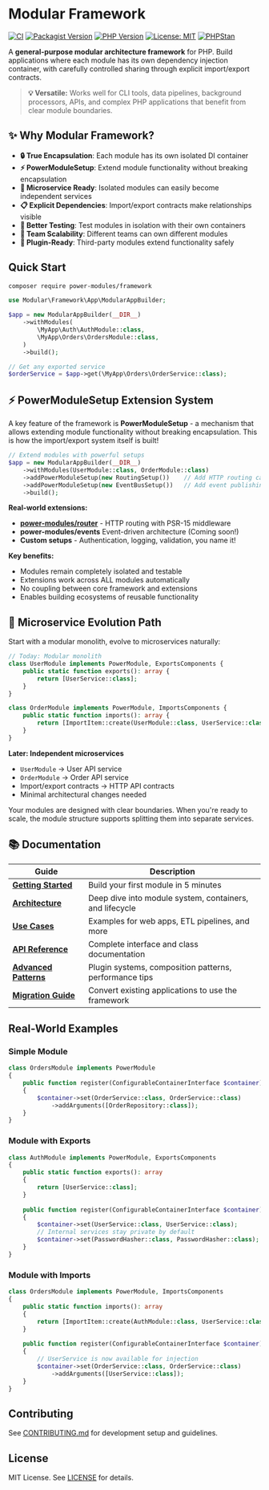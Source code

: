 # Modular Framework

[![CI](https://github.com/power-modules/framework/actions/workflows/php.yml/badge.svg)](https://github.com/power-modules/framework/actions/workflows/php.yml)
[![Packagist Version](https://img.shields.io/packagist/v/power-modules/framework)](https://packagist.org/packages/power-modules/framework)
[![PHP Version](https://img.shields.io/packagist/php-v/power-modules/framework)](https://packagist.org/packages/power-modules/framework)
[![License: MIT](https://img.shields.io/badge/License-MIT-yellow.svg)](LICENSE)
[![PHPStan](https://img.shields.io/badge/PHPStan-level%208-blue)](#)

A **general-purpose modular architecture framework** for PHP. Build applications where each module has its own dependency injection container, with carefully controlled sharing through explicit import/export contracts.

> **💡 Versatile:** Works well for CLI tools, data pipelines, background processors, APIs, and complex PHP applications that benefit from clear module boundaries.

## ✨ Why Modular Framework?

- **🔒 True Encapsulation**: Each module has its own isolated DI container
- **⚡ PowerModuleSetup**: Extend module functionality without breaking encapsulation
- **🚀 Microservice Ready**: Isolated modules can easily become independent services
- **📋 Explicit Dependencies**: Import/export contracts make relationships visible  
- **🧪 Better Testing**: Test modules in isolation with their own containers
- **👥 Team Scalability**: Different teams can own different modules
- **🔌 Plugin-Ready**: Third-party modules extend functionality safely

## Quick Start

```bash
composer require power-modules/framework
```

```php
use Modular\Framework\App\ModularAppBuilder;

$app = new ModularAppBuilder(__DIR__)
    ->withModules(
        \MyApp\Auth\AuthModule::class,
        \MyApp\Orders\OrdersModule::class,
    )
    ->build();

// Get any exported service
$orderService = $app->get(\MyApp\Orders\OrderService::class);
```

## ⚡ PowerModuleSetup Extension System

A key feature of the framework is **PowerModuleSetup** - a mechanism that allows extending module functionality without breaking encapsulation. This is how the import/export system itself is built!

```php
// Extend modules with powerful setups
$app = new ModularAppBuilder(__DIR__)
    ->withModules(UserModule::class, OrderModule::class)
    ->addPowerModuleSetup(new RoutingSetup())    // Add HTTP routing capabilities to modules
    ->addPowerModuleSetup(new EventBusSetup())   // Add event publishing and handling
    ->build();
```

**Real-world extensions:**
- [**power-modules/router**](https://github.com/power-modules/router) - HTTP routing with PSR-15 middleware
- **power-modules/events** Event-driven architecture (Coming soon!)
- **Custom setups** - Authentication, logging, validation, you name it!

**Key benefits:**
- Modules remain completely isolated and testable
- Extensions work across ALL modules automatically
- No coupling between core framework and extensions
- Enables building ecosystems of reusable functionality

## 🚀 Microservice Evolution Path

Start with a modular monolith, evolve to microservices naturally:

```php
// Today: Modular monolith
class UserModule implements PowerModule, ExportsComponents {
    public static function exports(): array {
        return [UserService::class];
    }
}

class OrderModule implements PowerModule, ImportsComponents {
    public static function imports(): array {
        return [ImportItem::create(UserModule::class, UserService::class)];
    }
}
```

**Later: Independent microservices**
- `UserModule` → User API service
- `OrderModule` → Order API service
- Import/export contracts → HTTP API contracts
- Minimal architectural changes needed

Your modules are designed with clear boundaries. When you're ready to scale, the module structure supports splitting them into separate services.

## 📚 Documentation

| Guide | Description |
|-------|-------------|
| **[Getting Started](docs/getting-started.md)** | Build your first module in 5 minutes |
| **[Architecture](docs/architecture.md)** | Deep dive into module system, containers, and lifecycle |
| **[Use Cases](docs/use-cases/README.md)** | Examples for web apps, ETL pipelines, and more |
| **[API Reference](docs/api-reference.md)** | Complete interface and class documentation |
| **[Advanced Patterns](docs/advanced-patterns.md)** | Plugin systems, composition patterns, performance tips |
| **[Migration Guide](docs/migration-guide.md)** | Convert existing applications to use the framework |

## Real-World Examples

### Simple Module
```php
class OrdersModule implements PowerModule
{
    public function register(ConfigurableContainerInterface $container): void
    {
        $container->set(OrderService::class, OrderService::class)
            ->addArguments([OrderRepository::class]);
    }
}
```

### Module with Exports
```php
class AuthModule implements PowerModule, ExportsComponents
{
    public static function exports(): array
    {
        return [UserService::class];
    }
    
    public function register(ConfigurableContainerInterface $container): void
    {
        $container->set(UserService::class, UserService::class);
        // Internal services stay private by default
        $container->set(PasswordHasher::class, PasswordHasher::class);
    }
}
```

### Module with Imports
```php
class OrdersModule implements PowerModule, ImportsComponents
{
    public static function imports(): array
    {
        return [ImportItem::create(AuthModule::class, UserService::class)];
    }
    
    public function register(ConfigurableContainerInterface $container): void
    {
        // UserService is now available for injection
        $container->set(OrderService::class, OrderService::class)
            ->addArguments([UserService::class]);
    }
}
```

## Contributing

See [CONTRIBUTING.md](CONTRIBUTING.md) for development setup and guidelines.

## License

MIT License. See [LICENSE](LICENSE) for details.